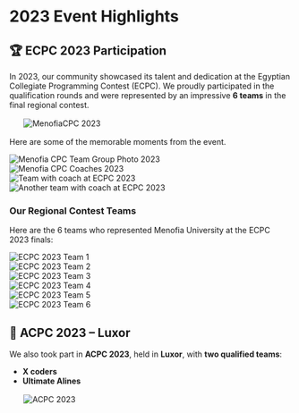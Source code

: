 # 2023 Event Highlights

## 🏆 ECPC 2023 Participation

In 2023, our community showcased its talent and dedication at the Egyptian Collegiate Programming Contest (ECPC). We proudly participated in the qualification rounds and were represented by an impressive **6 teams** in the final regional contest.

<div class="image-item" style="max-width: 90%; margin: 1rem auto;">
  <img src="../../assets/images/events/2023/MenofiaCPC2023.jpg" alt="MenofiaCPC 2023" loading="lazy">
</div>

Here are some of the memorable moments from the event.

<div class="image-grid">
  <div class="image-item">
    <img src="../../assets/images/events/2023/MenofiaCPC2023.jpg" alt="Menofia CPC Team Group Photo 2023">
  </div>
  <div class="image-item">
    <img src="../../assets/images/events/2023/MenofiaCPC23-Coaches.jpg" alt="Menofia CPC Coaches 2023">
  </div>
  <div class="image-item">
    <img src="../../assets/images/events/2023/ECPC23-picture-with-coach.jpg" alt="Team with coach at ECPC 2023">
  </div>
  <div class="image-item">
    <img src="../../assets/images/events/2023/ECPC23-picture-with-coach-2.jpg" alt="Another team with coach at ECPC 2023">
  </div>
</div>

### Our Regional Contest Teams

Here are the 6 teams who represented Menofia University at the ECPC 2023 finals:

<div class="image-grid">
  <div class="image-item">
    <img src="../../assets/images/events/2023/ECPC23-team1.jpg" alt="ECPC 2023 Team 1">
  </div>
  <div class="image-item">
    <img src="../../assets/images/events/2023/ECPC23-team2.jpg" alt="ECPC 2023 Team 2">
  </div>
  <div class="image-item">
    <img src="../../assets/images/events/2023/ECPC23-team3.jpg" alt="ECPC 2023 Team 3">
  </div>
  <div class="image-item">
    <img src="../../assets/images/events/2023/ECPC23-team4.jpg" alt="ECPC 2023 Team 4">
  </div>
  <div class="image-item">
    <img src="../../assets/images/events/2023/ECPC23-team5.jpg" alt="ECPC 2023 Team 5">
  </div>
  <div class="image-item">
    <img src="../../assets/images/events/2023/ECPC23-team6.jpg" alt="ECPC 2023 Team 6">
  </div>
</div>

## 🏅 ACPC 2023 – Luxor

We also took part in **ACPC 2023**, held in **Luxor**, with **two qualified teams**:

- **X coders**
- **Ultimate Alines**

<div class="image-item" style="max-width: 90%; margin: 1rem auto;">
  <img src="../../assets/images/events/2023/ACPC23.jpg" alt="ACPC 2023" loading="lazy">
</div>
